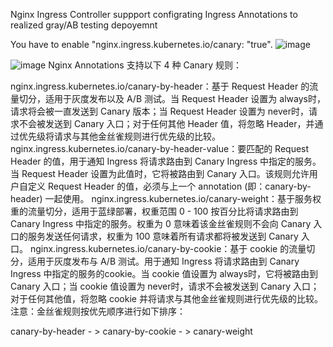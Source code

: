  Nginx Ingress Controller suppport configrating  Ingress Annotations  to  realized gray/AB testing depoyemnt 

You have to enable "nginx.ingress.kubernetes.io/canary: "true". 
![image](https://github.com/MeganLiu/kubernet_canary_deployment/assets/12657295/9637e345-af5a-4bca-8172-daa30445f7eb)

![image](https://github.com/MeganLiu/kubernet_canary_deployment/assets/12657295/ffa96290-c5d3-4f74-860e-00b6164e7f90)
Nginx Annotations 支持以下 4 种 Canary 规则：

nginx.ingress.kubernetes.io/canary-by-header：基于 Request Header 的流量切分，适用于灰度发布以及 A/B 测试。当 Request Header 设置为 always时，请求将会被一直发送到 Canary 版本；当 Request Header 设置为 never时，请求不会被发送到 Canary 入口；对于任何其他 Header 值，将忽略 Header，并通过优先级将请求与其他金丝雀规则进行优先级的比较。
nginx.ingress.kubernetes.io/canary-by-header-value：要匹配的 Request Header 的值，用于通知 Ingress 将请求路由到 Canary Ingress 中指定的服务。当 Request Header 设置为此值时，它将被路由到 Canary 入口。该规则允许用户自定义 Request Header 的值，必须与上一个 annotation (即：canary-by-header) 一起使用。
nginx.ingress.kubernetes.io/canary-weight：基于服务权重的流量切分，适用于蓝绿部署，权重范围 0 - 100 按百分比将请求路由到 Canary Ingress 中指定的服务。权重为 0 意味着该金丝雀规则不会向 Canary 入口的服务发送任何请求，权重为 100 意味着所有请求都将被发送到 Canary 入口。
nginx.ingress.kubernetes.io/canary-by-cookie：基于 cookie 的流量切分，适用于灰度发布与 A/B 测试。用于通知 Ingress 将请求路由到 Canary Ingress 中指定的服务的cookie。当 cookie 值设置为 always时，它将被路由到 Canary 入口；当 cookie 值设置为 never时，请求不会被发送到 Canary 入口；对于任何其他值，将忽略 cookie 并将请求与其他金丝雀规则进行优先级的比较。
注意：金丝雀规则按优先顺序进行如下排序：

canary-by-header - > canary-by-cookie - > canary-weight
